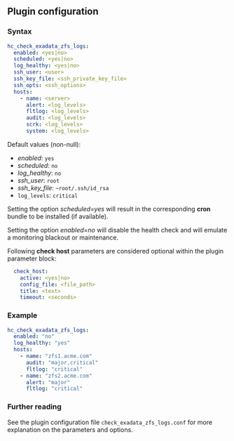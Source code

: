 ## Plugin configuration

### Syntax

```yaml
hc_check_exadata_zfs_logs:
  enabled: <yes|no>
  scheduled: <yes|no>
  log_healthy: <yes|no>
  ssh_user: <user>
  ssh_key_file: <ssh_private_key_file>
  ssh_opts: <ssh_options>
  hosts:
    - name: <server>
      alert: <log_levels>
      fltlog: <log_levels>      
      audit: <log_levels>
      scrk: <log_levels>
      system: <log_levels>
```

Default values (non-null):
* *enabled*: `yes`
* *scheduled*: `no`
* *log_healthy*: `no`
* *ssh_user*: `root`
* *ssh_key_file*: `~root/.ssh/id_rsa`
* `log_levels`: `critical`

Setting the option *scheduled=yes* will result in the corresponding **cron** bundle to be installed (if available).

Setting the option *enabled=no* will disable the health check and will emulate a monitoring blackout or maintenance.

Following **check host** parameters are considered optional within the plugin parameter block:

```yaml
  check_host:
    active: <yes|no>
    config_file: <file_path>
    title: <text>
    timeout: <seconds>
```

### Example

```yaml
hc_check_exadata_zfs_logs:
  enabled: "no"
  log_healthy: "yes"
  hosts:
    - name: "zfs1.acme.com"
      audit: "major,critical"
      fltlog: "critical"
    - name: "zfs2.acme.com"
      alert: "major"
      fltlog: "critical"
```

### Further reading

See the plugin configuration file `check_exadata_zfs_logs.conf` for more explanation on the parameters and options.
